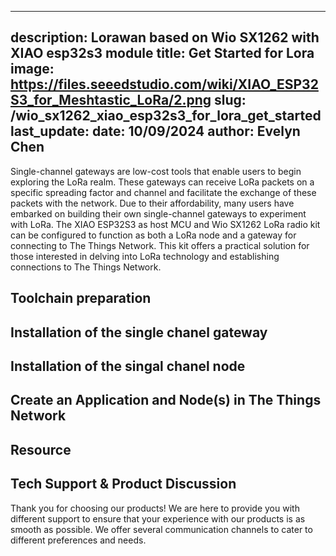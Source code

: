<!--
 * @Author: cure123123 72863081+cure123123@users.noreply.github.com
 * @Date: 2024-10-09 10:33:57
 * @LastEditors: cure123123 72863081+cure123123@users.noreply.github.com
 * @LastEditTime: 2024-10-10 12:58:14
 * @FilePath: /wiki-documents/docs/Network/Meshtastic_Network/XIAO_ESP32S3_for_Meshtastic_and_LoRa/Get_Started_lora.md
 * @Description: 这是默认设置,请设置`customMade`, 打开koroFileHeader查看配置 进行设置: https://github.com/OBKoro1/koro1FileHeader/wiki/%E9%85%8D%E7%BD%AE
-->
---
description: Lorawan based on Wio SX1262 with XIAO esp32s3 module
title: Get Started for Lora
image: https://files.seeedstudio.com/wiki/XIAO_ESP32S3_for_Meshtastic_LoRa/2.png
slug: /wio_sx1262_xiao_esp32s3_for_lora_get_started
last_update:
  date: 10/09/2024
  author: Evelyn Chen
---

Single-channel gateways are low-cost tools that enable users to begin exploring the LoRa realm. These gateways can receive LoRa packets on a specific spreading factor and channel and facilitate the exchange of these packets with the network. Due to their affordability, many users have embarked on building their own single-channel gateways to experiment with LoRa.
The XIAO ESP32S3 as host MCU and Wio SX1262 LoRa radio kit can be configured to function as both a LoRa node and a gateway for connecting to The Things Network. This kit offers a practical solution for those interested in delving into LoRa technology and establishing connections to The Things Network.

## Toolchain preparation

## Installation of the single chanel gateway

## Installation of the singal chanel node

## Create an Application and Node(s) in The Things Network

## Resource

## Tech Support & Product Discussion

Thank you for choosing our products! We are here to provide you with different support to ensure that your experience with our products is as smooth as possible. We offer several communication channels to cater to different preferences and needs.

<div class="table-center">
  <div class="button_tech_support_container">
  <a href="https://forum.seeedstudio.com/" class="button_forum"></a> 
  <a href="https://www.seeedstudio.com/contacts" class="button_email"></a>
  </div>

  <div class="button_tech_support_container">
  <a href="https://discord.gg/eWkprNDMU7" class="button_discord"></a> 
  <a href="https://github.com/Seeed-Studio/wiki-documents/discussions/69" class="button_discussion"></a>
  </div>
</div>




